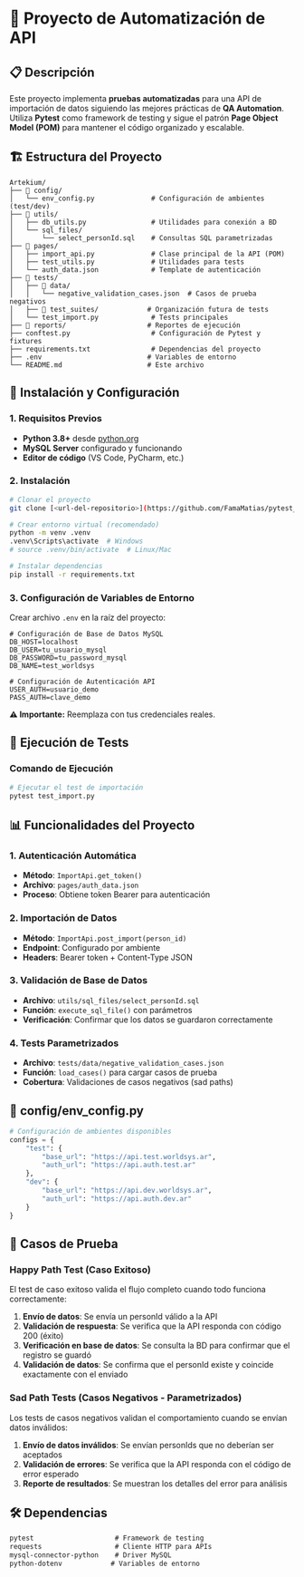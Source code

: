 # 🚀 Proyecto de Automatización de API

## 📋 Descripción

Este proyecto implementa **pruebas automatizadas** para una API de importación de datos siguiendo las mejores prácticas de **QA Automation**. Utiliza **Pytest** como framework de testing y sigue el patrón **Page Object Model (POM)** para mantener el código organizado y escalable.

## 🏗️ Estructura del Proyecto

```
Artekium/
├── 📁 config/
│   └── env_config.py              # Configuración de ambientes (test/dev)
├── 📁 utils/
│   ├── db_utils.py                # Utilidades para conexión a BD
│   └── sql_files/
│       └── select_personId.sql    # Consultas SQL parametrizadas
├── 📁 pages/
│   ├── import_api.py              # Clase principal de la API (POM)
│   ├── test_utils.py              # Utilidades para tests
│   └── auth_data.json             # Template de autenticación
├── 📁 tests/
│   ├── 📁 data/
│   │   └── negative_validation_cases.json  # Casos de prueba negativos
│   ├── 📁 test_suites/            # Organización futura de tests
│   └── test_import.py             # Tests principales
├── 📁 reports/                    # Reportes de ejecución
├── conftest.py                    # Configuración de Pytest y fixtures
├── requirements.txt               # Dependencias del proyecto
├── .env                          # Variables de entorno
└── README.md                     # Este archivo
```

## 🚀 Instalación y Configuración

### 1. **Requisitos Previos**

- **Python 3.8+** desde [python.org](https://www.python.org/downloads/)
- **MySQL Server** configurado y funcionando
- **Editor de código** (VS Code, PyCharm, etc.)

### 2. **Instalación**

```bash
# Clonar el proyecto
git clone [<url-del-repositorio>](https://github.com/FamaMatias/pytest_challenge)

# Crear entorno virtual (recomendado)
python -m venv .venv
.venv\Scripts\activate  # Windows
# source .venv/bin/activate  # Linux/Mac

# Instalar dependencias
pip install -r requirements.txt
```

### 3. **Configuración de Variables de Entorno**

Crear archivo `.env` en la raíz del proyecto:

```env
# Configuración de Base de Datos MySQL
DB_HOST=localhost
DB_USER=tu_usuario_mysql
DB_PASSWORD=tu_password_mysql
DB_NAME=test_worldsys

# Configuración de Autenticación API
USER_AUTH=usuario_demo
PASS_AUTH=clave_demo
```

**⚠️ Importante:** Reemplaza con tus credenciales reales.

## 🧪 Ejecución de Tests

### **Comando de Ejecución**
```bash
# Ejecutar el test de importación
pytest test_import.py
```


## 📊 Funcionalidades del Proyecto

### **1. Autenticación Automática**
- **Método**: `ImportApi.get_token()`
- **Archivo**: `pages/auth_data.json`
- **Proceso**: Obtiene token Bearer para autenticación

### **2. Importación de Datos**
- **Método**: `ImportApi.post_import(person_id)`
- **Endpoint**: Configurado por ambiente
- **Headers**: Bearer token + Content-Type JSON

### **3. Validación de Base de Datos**
- **Archivo**: `utils/sql_files/select_personId.sql`
- **Función**: `execute_sql_file()` con parámetros
- **Verificación**: Confirmar que los datos se guardaron correctamente

### **4. Tests Parametrizados**
- **Archivo**: `tests/data/negative_validation_cases.json`
- **Función**: `load_cases()` para cargar casos de prueba
- **Cobertura**: Validaciones de casos negativos (sad paths)

## **📁 config/env_config.py**
```python
# Configuración de ambientes disponibles
configs = {
    "test": {
        "base_url": "https://api.test.worldsys.ar",
        "auth_url": "https://api.auth.test.ar"
    },
    "dev": {
        "base_url": "https://api.dev.worldsys.ar", 
        "auth_url": "https://api.auth.dev.ar"
    }
}
```

## 🎯 Casos de Prueba

### **Happy Path Test (Caso Exitoso)**
El test de caso exitoso valida el flujo completo cuando todo funciona correctamente:

1. **Envío de datos**: Se envía un personId válido a la API
2. **Validación de respuesta**: Se verifica que la API responda con código 200 (éxito)
3. **Verificación en base de datos**: Se consulta la BD para confirmar que el registro se guardó
4. **Validación de datos**: Se confirma que el personId existe y coincide exactamente con el enviado

### **Sad Path Tests (Casos Negativos - Parametrizados)**
Los tests de casos negativos validan el comportamiento cuando se envían datos inválidos:

1. **Envío de datos inválidos**: Se envían personIds que no deberían ser aceptados
2. **Validación de errores**: Se verifica que la API responda con el código de error esperado
3. **Reporte de resultados**: Se muestran los detalles del error para análisis



## 🛠️ Dependencias

```txt
pytest                    # Framework de testing
requests                  # Cliente HTTP para APIs
mysql-connector-python    # Driver MySQL
python-dotenv            # Variables de entorno
```



